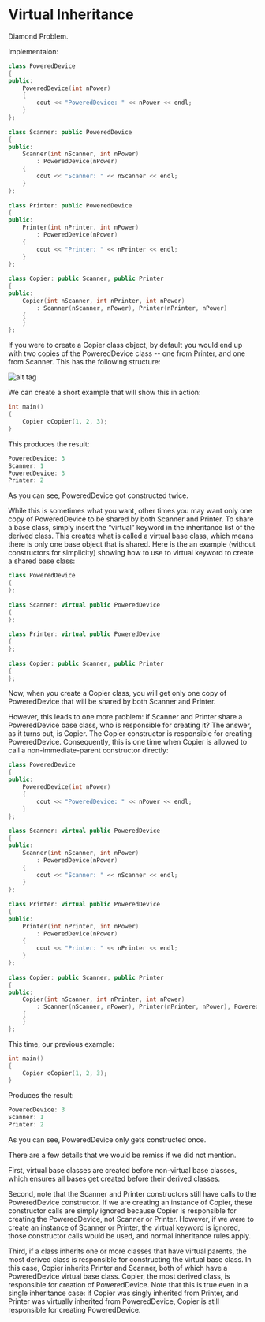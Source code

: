 # Virtual Inheritance
Diamond Problem.

Implementaion:

```C++
class PoweredDevice
{
public:
    PoweredDevice(int nPower)
    {
		cout << "PoweredDevice: " << nPower << endl;
    }
};
 
class Scanner: public PoweredDevice
{
public:
    Scanner(int nScanner, int nPower)
        : PoweredDevice(nPower)
    {
		cout << "Scanner: " << nScanner << endl;
    }
};
 
class Printer: public PoweredDevice
{
public:
    Printer(int nPrinter, int nPower)
        : PoweredDevice(nPower)
    {
		cout << "Printer: " << nPrinter << endl;
    }
};
 
class Copier: public Scanner, public Printer
{
public:
    Copier(int nScanner, int nPrinter, int nPower)
        : Scanner(nScanner, nPower), Printer(nPrinter, nPower)
    {
    }
};

```

If you were to create a Copier class object, by default you would end up with two copies of the PoweredDevice class -- one from Printer, and one from Scanner. This has the following structure:

![alt tag](http://www.learncpp.com/images/CppTutorial/Section11/PoweredDevice2.gif)

We can create a short example that will show this in action:

```C++
int main()
{
    Copier cCopier(1, 2, 3);
}
```

This produces the result:

```C++
PoweredDevice: 3
Scanner: 1
PoweredDevice: 3
Printer: 2
```

As you can see, PoweredDevice got constructed twice.

While this is sometimes what you want, other times you may want only one copy of PoweredDevice to be shared by both Scanner and Printer. To share a base class, simply insert the “virtual” keyword in the inheritance list of the derived class. This creates what is called a virtual base class, which means there is only one base object that is shared. Here is the an example (without constructors for simplicity) showing how to use to virtual keyword to create a shared base class:

```C++
class PoweredDevice
{
};
 
class Scanner: virtual public PoweredDevice
{
};
 
class Printer: virtual public PoweredDevice
{
};
 
class Copier: public Scanner, public Printer
{
};
```

Now, when you create a Copier class, you will get only one copy of PoweredDevice that will be shared by both Scanner and Printer.

However, this leads to one more problem: if Scanner and Printer share a PoweredDevice base class, who is responsible for creating it? The answer, as it turns out, is Copier. The Copier constructor is responsible for creating PoweredDevice. Consequently, this is one time when Copier is allowed to call a non-immediate-parent constructor directly:

```C++
class PoweredDevice
{
public:
    PoweredDevice(int nPower)
    {
		cout << "PoweredDevice: " << nPower << endl;
    }
};
 
class Scanner: virtual public PoweredDevice
{
public:
    Scanner(int nScanner, int nPower)
        : PoweredDevice(nPower)
    {
		cout << "Scanner: " << nScanner << endl;
    }
};
 
class Printer: virtual public PoweredDevice
{
public:
    Printer(int nPrinter, int nPower)
        : PoweredDevice(nPower)
    {
		cout << "Printer: " << nPrinter << endl;
    }
};
 
class Copier: public Scanner, public Printer
{
public:
    Copier(int nScanner, int nPrinter, int nPower)
        : Scanner(nScanner, nPower), Printer(nPrinter, nPower), PoweredDevice(nPower)
    {
    }
};
```
This time, our previous example:

```C++
int main()
{
    Copier cCopier(1, 2, 3);
}
```

Produces the result:

```C++
PoweredDevice: 3
Scanner: 1
Printer: 2
```

As you can see, PoweredDevice only gets constructed once.

There are a few details that we would be remiss if we did not mention.

First, virtual base classes are created before non-virtual base classes, which ensures all bases get created before their derived classes.

Second, note that the Scanner and Printer constructors still have calls to the PoweredDevice constructor. If we are creating an instance of Copier, these constructor calls are simply ignored because Copier is responsible for creating the PoweredDevice, not Scanner or Printer. However, if we were to create an instance of Scanner or Printer, the virtual keyword is ignored, those constructor calls would be used, and normal inheritance rules apply.

Third, if a class inherits one or more classes that have virtual parents, the most derived class is responsible for constructing the virtual base class. In this case, Copier inherits Printer and Scanner, both of which have a PoweredDevice virtual base class. Copier, the most derived class, is responsible for creation of PoweredDevice. Note that this is true even in a single inheritance case: if Copier was singly inherited from Printer, and Printer was virtually inherited from PoweredDevice, Copier is still responsible for creating PoweredDevice.

